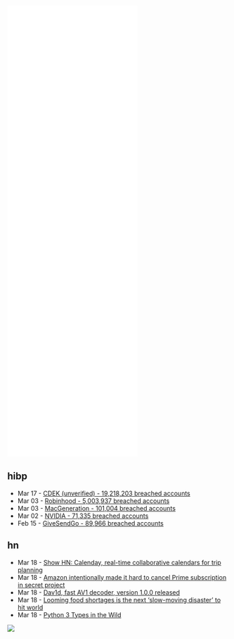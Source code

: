 ![Metrics](https://raw.githubusercontent.com/phixion/phixion/master/metrics.svg)

## hibp

<!--
for https://github.com/phixion/phixion/blob/main/.github/workflows/feeds.yml
-->
<!--START_SECTION:haveibeenpwnd-->
- Mar 17 - [CDEK (unverified) - 19,218,203 breached accounts](https://haveibeenpwned.com/PwnedWebsites#CDEK)
- Mar 03 - [Robinhood - 5,003,937 breached accounts](https://haveibeenpwned.com/PwnedWebsites#Robinhood)
- Mar 03 - [MacGeneration - 101,004 breached accounts](https://haveibeenpwned.com/PwnedWebsites#MacGeneration)
- Mar 02 - [NVIDIA - 71,335 breached accounts](https://haveibeenpwned.com/PwnedWebsites#NVIDIA)
- Feb 15 - [GiveSendGo - 89,966 breached accounts](https://haveibeenpwned.com/PwnedWebsites#GiveSendGo)
<!--END_SECTION:haveibeenpwnd-->

## hn

<!--
for https://github.com/phixion/phixion/blob/main/.github/workflows/feeds.yml
-->
<!--START_SECTION:hn-->
- Mar 18 - [Show HN: Calenday, real-time collaborative calendars for trip planning](https://calenday.co/?ref=hn)
- Mar 18 - [Amazon intentionally made it hard to cancel Prime subscription in secret project](https://www.independent.co.uk/tech/amazon-prime-subscription-cancel-secret-project-b2038207.html)
- Mar 18 - [Dav1d, fast AV1 decoder, version 1.0.0 released](https://code.videolan.org/videolan/dav1d/-/blob/1.0.0/NEWS)
- Mar 18 - [Looming food shortages is the next ‘slow-moving disaster’ to hit world](https://nypost.com/2022/03/17/looming-food-shortages-is-worlds-next-slow-moving-disaster/)
- Mar 18 - [Python 3 Types in the Wild](https://neverworkintheory.org/2022/03/18/python-3-types-in-the-wild.html)
<!--END_SECTION:hn-->

<!--
for https://yhype.me
-->
![](https://hit.yhype.me/github/profile?user_id=13013670)
